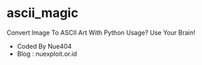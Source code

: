 # ascii_magic

Convert Image To ASCII Art With Python
Usage? Use Your Brain!

- Coded By Nue404
- Blog : nuexploit.or.id
